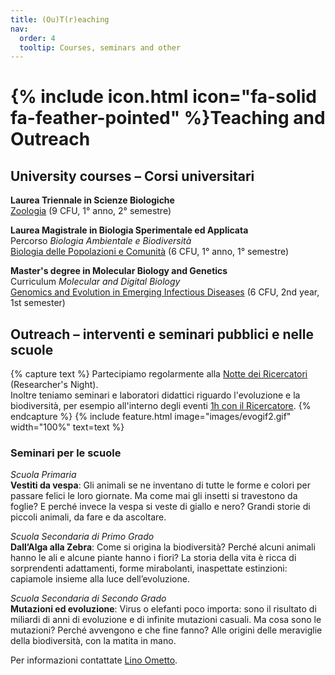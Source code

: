 ```yaml
---
title: (Ou)T(r)eaching
nav:
  order: 4
  tooltip: Courses, seminars and other
---
```


# {% include icon.html icon="fa-solid fa-feather-pointed" %}Teaching and Outreach

## University courses – Corsi universitari
  
**Laurea Triennale in Scienze Biologiche**  
[Zoologia](https://unipv.unifind.cineca.it/individual?uri=http%3A%2F%2Firises.unipv.it%2Fresource%2Faf%2F508065#Syllabus) (9 CFU, 1° anno, 2° semestre)

**Laurea Magistrale in Biologia Sperimentale ed Applicata**  
Percorso _Biologia Ambientale e Biodiversità_  
[Biologia delle Popolazioni e Comunità](https://unipv.unifind.cineca.it/individual?uri=http%3A%2F%2Firises.unipv.it%2Fresource%2Faf%2F506232#Syllabus) (6 CFU, 1° anno, 1° semestre)

**Master's degree in Molecular Biology and Genetics**  
Curriculum _Molecular and Digital Biology_  
[Genomics and Evolution in Emerging Infectious Diseases](https://unipv.unifind.cineca.it/individual?uri=http%3A%2F%2Firises.unipv.it%2Fresource%2Faf%2F450530#Syllabus) (6 CFU, 2nd year, 1st semester)


## Outreach – interventi e seminari pubblici e nelle scuole
{% capture text %}
Partecipiamo regolarmente alla [Notte dei Ricercatori](https://www.sharper-night.it/sharper-pavia/) (Researcher's Night).  
Inoltre teniamo seminari e laboratori didattici riguardo l'evoluzione e la biodiversità, per esempio all'interno degli eventi [1h con il Ricercatore](https://www.sharper-night.it/researchers-at-schools/pavia-scuole/).
{% endcapture %}
{%
  include feature.html
  image="images/evogif2.gif"
  width="100%"
  text=text
%}

### Seminari per le scuole  

*Scuola Primaria*  
**Vestiti da vespa**: Gli animali se ne inventano di tutte le forme e colori per passare felici le loro giornate. Ma come mai gli insetti si travestono da foglie? E perché invece la vespa si veste di giallo e nero? Grandi storie di piccoli animali, da fare e da ascoltare.

*Scuola Secondaria di Primo Grado*  
**Dall’Alga alla Zebra**: Come si origina la biodiversità? Perché alcuni animali hanno le ali e alcune piante hanno i fiori? La storia della vita è ricca di sorprendenti adattamenti, forme mirabolanti, inaspettate estinzioni: capiamole insieme alla luce dell’evoluzione.

*Scuola Secondaria di Secondo Grado*  
**Mutazioni ed evoluzione**: Virus o elefanti poco importa: sono il risultato di miliardi di anni di evoluzione e di infinite mutazioni casuali. Ma cosa sono le mutazioni? Perché avvengono e che fine fanno? Alle origini delle meraviglie della biodiversità, con la matita in mano.

Per informazioni contattate [Lino Ometto](https://evolinus.github.io/zooe/members/lino-ometto.html).